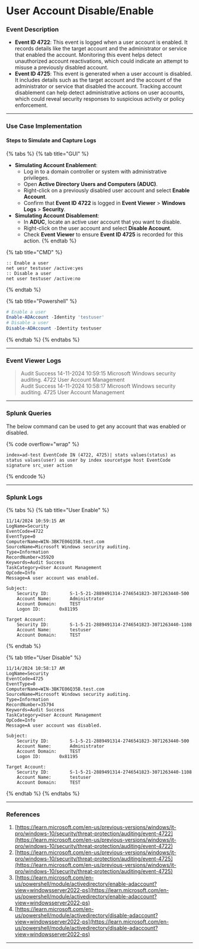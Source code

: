# User Account Disable/Enable

### Event Description

* **Event ID 4722**: This event is logged when a user account is enabled. It records details like the target account and the administrator or service that enabled the account. Monitoring this event helps detect unauthorized account reactivations, which could indicate an attempt to misuse a previously disabled account.
* **Event ID 4725**: This event is generated when a user account is disabled. It includes details such as the target account and the account of the administrator or service that disabled the account. Tracking account disablement can help detect administrative actions on user accounts, which could reveal security responses to suspicious activity or policy enforcement.

***

### Use Case Implementation

#### Steps to Simulate and Capture Logs

{% tabs %}
{% tab title="GUI" %}
* **Simulating Account Enablement**:
  * Log in to a domain controller or system with administrative privileges.
  * Open **Active Directory Users and Computers (ADUC)**.
  * Right-click on a previously disabled user account and select **Enable Account**.
  * Confirm that **Event ID 4722** is logged in **Event Viewer** > **Windows Logs** > **Security**.
* **Simulating Account Disablement**:
  * In **ADUC**, locate an active user account that you want to disable.
  * Right-click on the user account and select **Disable Account**.
  * Check **Event Viewer** to ensure **Event ID 4725** is recorded for this action.
{% endtab %}

{% tab title="CMD" %}
```batch
:: Enable a user
net uesr testuser /active:yes
:: Disable a user
net user testuser /active:no
```
{% endtab %}

{% tab title="Powershell" %}
```powershell
# Enable a user
Enable-ADAccount -Identity 'testuser'
# Disable a user
Disable-ADAccount -Identity testuser
```
{% endtab %}
{% endtabs %}

***

### Event Viewer Logs

> Audit Success 14-11-2024 10:59:15 Microsoft Windows security auditing. 4722 User Account Management\
> Audit Success 14-11-2024 10:58:17 Microsoft Windows security auditing. 4725 User Account Management

***

### Splunk Queries

The below command can be used to get any account that was enabled or disabled.

{% code overflow="wrap" %}
```splunk-spl
index=ad-test EventCode IN (4722, 4725)| stats values(status) as status values(user) as user by index sourcetype host EventCode signature src_user action
```
{% endcode %}

***

### Splunk Logs

{% tabs %}
{% tab title="User Enable" %}
```
11/14/2024 10:59:15 AM
LogName=Security
EventCode=4722
EventType=0
ComputerName=WIN-3BK7E06Q35B.test.com
SourceName=Microsoft Windows security auditing.
Type=Information
RecordNumber=35920
Keywords=Audit Success
TaskCategory=User Account Management
OpCode=Info
Message=A user account was enabled.

Subject:
	Security ID:		S-1-5-21-2889491314-2746541823-3071263440-500
	Account Name:		Administrator
	Account Domain:		TEST
	Logon ID:		0x81195

Target Account:
	Security ID:		S-1-5-21-2889491314-2746541823-3071263440-1108
	Account Name:		testuser
	Account Domain:		TEST
```
{% endtab %}

{% tab title="User Disable" %}
```
11/14/2024 10:58:17 AM
LogName=Security
EventCode=4725
EventType=0
ComputerName=WIN-3BK7E06Q35B.test.com
SourceName=Microsoft Windows security auditing.
Type=Information
RecordNumber=35794
Keywords=Audit Success
TaskCategory=User Account Management
OpCode=Info
Message=A user account was disabled.

Subject:
	Security ID:		S-1-5-21-2889491314-2746541823-3071263440-500
	Account Name:		Administrator
	Account Domain:		TEST
	Logon ID:		0x81195

Target Account:
	Security ID:		S-1-5-21-2889491314-2746541823-3071263440-1108
	Account Name:		testuser
	Account Domain:		TEST
```
{% endtab %}
{% endtabs %}

***

### References

1. [https://learn.microsoft.com/en-us/previous-versions/windows/it-pro/windows-10/security/threat-protection/auditing/event-4722](https://learn.microsoft.com/en-us/previous-versions/windows/it-pro/windows-10/security/threat-protection/auditing/event-4722)
2. [https://learn.microsoft.com/en-us/previous-versions/windows/it-pro/windows-10/security/threat-protection/auditing/event-4725](https://learn.microsoft.com/en-us/previous-versions/windows/it-pro/windows-10/security/threat-protection/auditing/event-4725)
3. [https://learn.microsoft.com/en-us/powershell/module/activedirectory/enable-adaccount?view=windowsserver2022-ps](https://learn.microsoft.com/en-us/powershell/module/activedirectory/enable-adaccount?view=windowsserver2022-ps)
4. [https://learn.microsoft.com/en-us/powershell/module/activedirectory/disable-adaccount?view=windowsserver2022-ps](https://learn.microsoft.com/en-us/powershell/module/activedirectory/disable-adaccount?view=windowsserver2022-ps)

***
